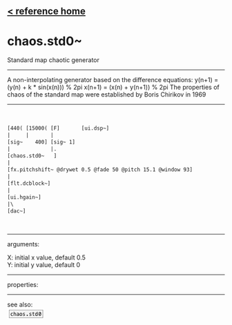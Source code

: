 [< reference home](index.html)
---

# chaos.std0~


Standard map chaotic generator

---

A non-interpolating generator based on the difference equations:
y(n+1) = (y(n) + k * sin(x(n))) % 2pi
x(n+1) = (x(n) + y(n+1)) % 2pi
The properties of chaos of the standard map were established by Boris Chirikov in
            1969
<br>


---


```


[440( [15000( [F]       [ui.dsp~]
|     |       |
[sig~    400] [sig~ 1]
|             |.
[chaos.std0~   ]
|
[fx.pitchshift~ @drywet 0.5 @fade 50 @pitch 15.1 @window 93]
|
[flt.dcblock~]
|
[ui.hgain~]
|\
[dac~]

            
```

---
arguments:

X: initial x value, default 0.5<br>
Y: initial y value, default 0<br>

---
properties:


---
see also:<br>
[![chaos.std0](img/object_chaos.std0.png)](chaos.std0.html)

